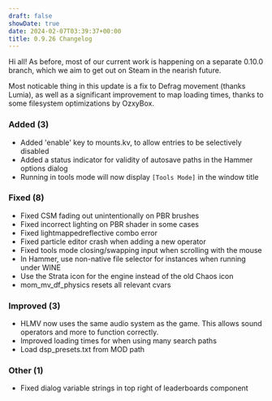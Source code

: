 ```yaml
---
draft: false
showDate: true
date: 2024-02-07T03:39:37+00:00
title: 0.9.26 Changelog
---
```


Hi all! As before, most of our current work is happening on a separate 0.10.0 branch, which we aim to get out on Steam in the nearish future.

Most noticable thing in this update is a fix to Defrag movement (thanks Lumia), as well as a significant improvement to map loading times, thanks to some filesystem optimizations by OzxyBox.

### Added (3)

- Added 'enable' key to mounts.kv, to allow entries to be selectively disabled
- Added a status indicator for validity of autosave paths in the Hammer options dialog
- Running in tools mode will now display `[Tools Mode]` in the window title
### Fixed (8)

- Fixed CSM fading out unintentionally on PBR brushes
- Fixed incorrect lighting on PBR shader in some cases
- Fixed lightmappedreflective combo error
- Fixed particle editor crash when adding a new operator
- Fixed tools mode closing/swapping input when scrolling with the mouse
- In Hammer, use non-native file selector for instances when running under WINE
- Use the Strata icon for the engine instead of the old Chaos icon
- mom_mv_df_physics resets all relevant cvars
### Improved (3)

- HLMV now uses the same audio system as the game. This allows sound operators and more to function correctly.
- Improved loading times for when using many search paths
- Load dsp_presets.txt from MOD path
### Other (1)

- Fixed dialog variable strings in top right of leaderboards component
